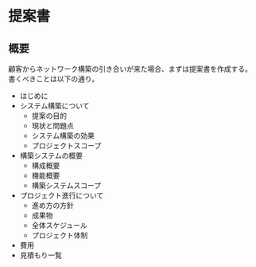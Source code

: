 # 提案書
## 概要
顧客からネットワーク構築の引き合いが来た場合、まずは提案書を作成する。
書くべきことは以下の通り。
- はじめに
- システム構築について
  - 提案の目的
  - 現状と問題点
  - システム構築の効果
  - プロジェクトスコープ
- 構築システムの概要
  - 構成概要
  - 機能概要
  - 構築システムスコープ
- プロジェクト進行について
  - 進め方の方針
  - 成果物
  - 全体スケジュール
  - プロジェクト体制
- 費用
- 見積もり一覧
